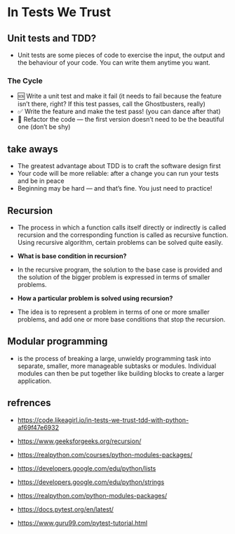 # In Tests We Trust

## Unit tests and TDD?

* Unit tests are some pieces of code to exercise the input, the output and the behaviour of your code. You can write them anytime you want.

### The Cycle

* 🆘 Write a unit test and make it fail (it needs to fail because the feature isn’t there, right? If this test passes, call the Ghostbusters, really)
* ✅ Write the feature and make the test pass! (you can dance after that)
* 🔵 Refactor the code — the first version doesn’t need to be the beautiful one (don’t be shy)

## take aways

* The greatest advantage about TDD is to craft the software design first
* Your code will be more reliable: after a change you can run your tests and be in peace
* Beginning may be hard — and that’s fine. You just need to practice!

## Recursion

* The process in which a function calls itself directly or indirectly is called recursion and the corresponding function is called as recursive function. Using recursive algorithm, certain problems can be solved quite easily.

* **What is base condition in recursion?**

* In the recursive program, the solution to the base case is provided and the solution of the bigger problem is expressed in terms of smaller problems. 

* **How a particular problem is solved using recursion?**

* The idea is to represent a problem in terms of one or more smaller problems, and add one or more base conditions that stop the recursion. 

## Modular programming

* is the process of breaking a large, unwieldy programming task into separate, smaller, more manageable subtasks or modules. Individual modules can then be put together like building blocks to create a larger application.

## refrences

* https://code.likeagirl.io/in-tests-we-trust-tdd-with-python-af69f47e6932

* https://www.geeksforgeeks.org/recursion/

* https://realpython.com/courses/python-modules-packages/

* https://developers.google.com/edu/python/lists

* https://developers.google.com/edu/python/strings

* https://realpython.com/python-modules-packages/

* https://docs.pytest.org/en/latest/

* https://www.guru99.com/pytest-tutorial.html
